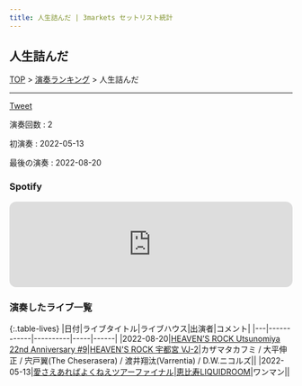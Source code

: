 ```yaml
---
title: 人生詰んだ | 3markets セットリスト統計
---
```

## 人生詰んだ


[TOP](/setlist/) > [演奏ランキング](songs.html) > 人生詰んだ

___

<a href="https://twitter.com/share?ref_src=twsrc%5Etfw" data-text="3markets[ ]セットリスト > 人生詰んだ" class="twitter-share-button" data-via="3markets" data-hashtags="3markets" data-related="3markets" data-show-count="false">Tweet</a>

演奏回数
: 2

初演奏
: 2022-05-13

最後の演奏
: 2022-08-20







### Spotify
<iframe style="border-radius:12px" src="https://open.spotify.com/embed/track/3voirhPDzokTXWapYXf32A?utm_source=generator" width="100%" height="152" frameBorder="0" allowfullscreen="" allow="autoplay; clipboard-write; encrypted-media; fullscreen; picture-in-picture" loading="lazy"></iframe>



### 演奏したライブ一覧

{:.table-lives}
|日付|ライブタイトル|ライブハウス|出演者|コメント|
|---|------------|----------|-----|------|
|<span class="nowrap">2022-08-20</span>|[HEAVEN’S ROCK Utsunomiya 22nd Anniversary #9](live032.html)|[HEAVEN'S ROCK 宇都宮 VJ-2](livehouse027.html)|カザマタカフミ / 大平伸正 / 宍戸翼(The Cheserasera) / 渡井翔汰(Varrentia) / D.W.ニコルズ||
|<span class="nowrap">2022-05-13</span>|[愛さえあればよくねえツアーファイナル](live001.html)|[恵比寿LIQUIDROOM](livehouse001.html)|ワンマン||



<script async src="https://platform.twitter.com/widgets.js" charset="utf-8"></script>
